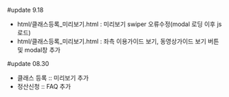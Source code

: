 #update 9.18
- html/클래스등록_미리보기.html : 미리보기 swiper 오류수정(modal 로딩 이후 js로드)
- html/클래스등록_미리보기.html : 좌측 이용가이드 보기, 동영상가이드 보기 버튼 및 modal창 추가

#update 08.30
- 클래스 등록 :: 미리보기 추가
- 정산신청 :: FAQ 추가
